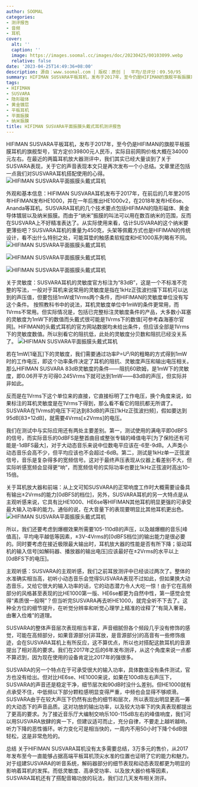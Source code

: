 ```yaml
---
author: SOOMAL
categories:
- 测评报告
- 音频
- 耳机
cover:
  alt: ''
  caption: ''
  image: https://images.soomal.cc/images/doc/20230425/00103099.webp
  relative: false
date: '2023-04-25T14:49:36+08:00'
description: 源自：www.soomal.com | 版权：原创 |  平均/总评分：09.50/95
summary: HIFIMAN SUSVARA平板耳机，发布于2017年，至今仍是HIFIMAN的旗舰平板振膜耳机的旗舰型号，官方定价39800元人民币，实际目前网购价格大概在34000元左右。在最近的两篇耳机放大器测评中，我们其实已经大量谈到了关于SUSVARA表现，本文是一个小的总结，并聊聊SUSVARA耳机的搭配心得……
tags:
- HIFIMAN
- SUSVARA
- 隐形磁体
- 黄金镀层
- 平板耳机
- 平面振膜
- 纳米振膜
title: HIFIMAN SUSVARA平面振膜头戴式耳机测评报告
---
```


HIFIMAN SUSVARA平板耳机，发布于2017年，至今仍是HIFIMAN的旗舰平板振膜耳机的旗舰型号，官方定价39800元人民币，实际目前网购价格大概在34000元左右。在最近的两篇耳机放大器测评中，我们其实已经大量谈到了关于SUSVARA表现，关于它的声音表现本文只是再次发布一个小总结。文章里还包括一点我们对SUSVARA耳机搭配使用的心得。
![HIFIMAN SUSVARA平面振膜头戴式耳机](https://images.soomal.cc/images/doc/20230401/00102867.webp)




外观和基本信息：HIFIMAN SUSVARA耳机发布于2017年，在前后的几年里2015年HIFIMAN发布HE1000，并在一年后推出HE1000v2，在2018年发布HE6se、Ananda等耳机。SUSVARA耳机的几个技术要点包括HIFIMAN的隐形磁体、黄金导体镀层以及纳米振膜。而由于“纳米”振膜的叫法可以用在数百纳米的范围，反而在SUSVARA上不好精准表达了。从实际使用来看，估计SUSVARA的这个纳米要更薄些吧？SUSVARA耳机的重量为450克，头架等佩戴方式也是HIFIMAN的传统设计，看不出什么特别之处，可能耳垫的触感柔软程度和HE1000系列略有不同。
![HIFIMAN SUSVARA平面振膜头戴式耳机](https://images.soomal.cc/images/doc/20230401/00102870.webp)




![HIFIMAN SUSVARA平面振膜头戴式耳机](https://images.soomal.cc/images/doc/20230401/00102877_01.webp)




![HIFIMAN SUSVARA平面振膜头戴式耳机](https://images.soomal.cc/images/doc/20230401/00102874_01.webp)




关于灵敏度：SUSVARA耳机的灵敏度官方标注为“83dB”，这是一个不标准不完整的写法，一般对于耳机来说常用的灵敏度是指在1kHz正弦波扫描下耳机可以达到的声压值，但要包括1mW或1Vrms两个条件，而HIFIMAN的灵敏度单位没有写这个条件。
按照教科书中的说法，耳机灵敏度单位中1mW的条件更常用，而1Vrms不常用。但实际情况是，包括已完整标注灵敏度条件的产品，大多数小耳塞的灵敏度为1mW下的数值而头戴式很可能是1Vrms下的数值[可参考森海塞尔官网]。HIFIMAN的头戴式耳机的官方网站数据均未给出条件，但应该全部是1Vrms下的灵敏度数值。所以别看它的阻抗低，此处的灵敏度分贝数和阻抗已经没关系了。
![HIFIMAN SUSVARA平面振膜头戴式耳机](https://images.soomal.cc/images/doc/20230401/00102878.webp)




若在1mW[1毫瓦]下的灵敏度，我们需要通过功率P=U²/R的粗略的方式得到1mW时的工作电压，即这个功率条件决定了耳机的阻抗、灵敏度声压和输出电压相关。那么HIFIMAN SUSVARA 83dB灵敏度的条件――阻抗60欧姆，是1mW下的灵敏度，即0.06开平方可得0.245Vrms下就可达到1mW――83dB的声压，但实际并非如此。

反而是在1Vrms下这个单位来的直接，它直接标明了工作电压，换个角度来说，如果标注的耳机灵敏度是在1Vrms下得到，那么看不看它的阻抗都无所谓了。SUSVARA在1Vrms的电压下可达到83dB的声压[1kHz正弦波扫频]，假如要达到95dB[83+12dB]，就需要4Vrms[±2Vrms]的电压。

我们在测试中与实际应用还有两处主要差别。第一，测试使用的满电平即0dBFS的信号，而实际音乐的0dBFS是整首曲目或整张专辑的峰值电平[为了保险还有可能是-1dBFS最大]，对于大动态音乐来说中位数电平应该在-6至-9dB。人声类小动态音乐会高不少，但平均应该也不会超过-6dB。第二，测试是1kHz单一正弦波信号，音乐是复杂得多的宽频信号。这对于最终声压表现从仪器上看差别不大，但实际听感宽频会显得更“响”，而宽频信号的实际功率也要比1kHz正弦波时高出10-15倍。

关于耳机放大器和前端：从上文可知SUSVARA的正常响度工作时大概需要设备具有输出±2Vrms的能力[0dBFS的档位]，另外，SUSVARA耳机的另一大特点是从主观听感来说，它具有比HE1000、HE6se等HIFIMAN其他耳机明显更强的可承受最大输入功率的能力。通俗的说，在大音量下的表现要明显比其他耳机更出色。
![HIFIMAN SUSVARA平面振膜头戴式耳机](https://images.soomal.cc/images/doc/20230401/00102880.webp)




所以，我们还要考虑到爆棚效果所需要105-110dB的声压，以及越爆棚的音乐[峰值高]，平均电平越低等因素，±3V-4Vrms的[0dBFS档位]的输出能力是很必要的。同时要考虑在接近极限最大输出时，耳机放大器的性能是否有所下降；驱动耳机的输入信号[如解码器、播放器的输出电压]应该最好在±2Vrms的水平以上[0dBFS下的电压]。

主观听感：SUSVARA的主观听感，我们之前耳放测评中已经谈过两次了。整体的水准确实相当高，初听小动态音乐会觉得SUSVARA表现不过如此，但如果换大动态音乐，又给它很大的输入功率的话，它的动态潜力令人大吃一惊！由于它在高频部分的风格甚至表现的比HE1000第一版、HE6se都更为自然中性，第一感觉会觉得“素质很一般啊”？但当听完SUSVARA再去听HE1000，就完全听不下去了。这种全方位的细节提升，在听觉分辨率和听觉心理学上精准的诠释了“有简入奢易，由奢入俭难”的道理。

SUSVARA的整体声音层次表现相当丰富，声音细腻但各个频段几乎没有修饰的感觉，可能在高频部分，如果音源部分[非耳放，是音源部分]的高音有一些修饰痕迹，会在SUSVARA耳机上有所反应，这不算优点，所以也对搭配这款耳机的音源提出了相对高的要求。我们在2017年之后的6年发布测评，从这个角度来说一点都不算迟到，因为现在使用的设备肯定比2017年的强很多。

SUSVARA的另一个特点在于可承受很大的输入功率，具体数值没有条件测试，官方也没有给出。但对比HE6se、HE1000来说，如果在100dB左右声压下，SUSVARA的声音还是稳定干净，细节层次和90dB时没什么差别。但HE1000就有点承受不住，中低频以下部分颗粒感明显变得严重，中频也会显得不够顺滑。SUSVARA由于在较大声压下仍然有出色的细节和层次，所以表现出明显更高一筹的大动态下的声音品质。这对功放的输出功率，以及较大功率下的失真表现都提出了更高的要求。为了接近音乐厅大编制交响乐100-115dB左右的峰值响度，我们可以用SUSVARA放肆的爽一下，但建议适可而止，充分自律，不要走上越听越响，听力下降的恶性循环。听力变化可是相当快的，一周内不用50小时下降个6dB很轻松，这是非常危险的。

总结
关于HIFIMAN SUSVARA耳机没有太多需要总结，3万多元的售价，从2017年发布至今一直能够占据高端平板耳机顶尖水准的位置也证明了它的能力和魅力。对于组建SUSVARA的听音系统，解码器部分的细节表现和动态表现都更为明显的影响着耳机的发挥。而低灵敏度、高承受功率、以及放大器价格等因素，SUSVARA耳机还有了搭配音箱功放的玩法，我们过几天发布相关测评。